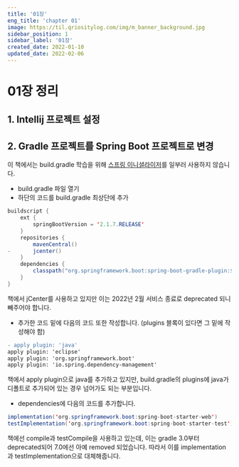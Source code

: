 ```yaml
---
title: '01장'
eng_title: 'chapter 01'
image: https://til.qriositylog.com/img/m_banner_background.jpg
sidebar_position: 1
sidebar_label: '01장'
created_date: 2022-01-10
updated_date: 2022-02-06
---
```


# 01장 정리

## 1. Intellij 프로젝트 설정



## 2. Gradle 프로젝트를 Spring Boot 프로젝트로 변경

이 책에서는 build.gradle 학습을 위해 [스프링 이니셜라이저](https://start.spring.io)를 일부러 사용하지 않습니다.

- build.gradle 파일 열기
- 하단의 코드를 build.gradle 최상단에 추가

```java {7}
buildscript {
    ext {
        springBootVersion = '2.1.7.RELEASE'
    }
    repositories {
        mavenCentral()
-       jcenter()
    }
    dependencies {
        classpath("org.springframework.boot:spring-boot-gradle-plugin:${springBootVersion}")
    }
}
```
책에서 jCenter를 사용하고 있지만 이는 2022년 2월 서비스 종료로 deprecated 되니 빼주어야 합니다.

- 추가한 코드 밑에 다음의 코드 또한 작성합니다. (plugins 블록이 있다면 그 밑에 작성해야 함)

```diff {1}
- apply plugin: 'java'
apply plugin: 'eclipse'
apply plugin: 'org.springframework.boot'
apply plugin: 'io.spring.dependency-management'
```
책에서 apply plugin으로 java를 추가하고 있지만, build.gradle의 plugins에 java가 디폴트로 추가되어 있는 경우 넘어가도 되는 부분입니다.

- dependencies에 다음의 코드를 추가합니다.
```java
implementation('org.springframework.boot:spring-boot-starter-web')
testImplementation('org.springframework.boot:spring-boot-starter-test')
```
책에선 compile과 testCompile을 사용하고 있는데, 이는 gradle 3.0부터 deprecated되어 7.0에선 아예 removed 되었습니다. 따라서 이를 implementation과 testImplementation으로 대체해줍니다.